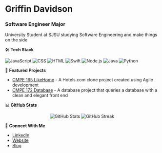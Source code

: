 # Griffin Davidson
### Software Engineer Major

University Student at SJSU studying Software Engineering and make things on the side

🛠️ **Tech Stack**

![JavaScript](https://img.shields.io/badge/JavaScript-F0DB4F?style=for-the-badge&logo=JavaScript&logoColor=black)
![CSS](https://img.shields.io/badge/CSS-663399?style=for-the-badge&logo=css3&logoColor=white)
![HTML](https://img.shields.io/badge/HTML-E34C26?style=for-the-badge&logo=HTML5&logoColor=white)
![Swift](https://img.shields.io/badge/Swift-DF5C43?style=for-the-badge&logo=Swift&logoColor=white)
![Node.js](https://img.shields.io/badge/Node.js-333333?style=for-the-badge&logo=Node.js&logoColor=white)
![Java](https://img.shields.io/badge/Java-ED8B00?style=for-the-badge&logo=java&logoColor=white)
![Python](https://img.shields.io/badge/Python-6CC24A?style=for-the-badge&logo=Python&logoColor=white)

🔭 **Featured Projects**
- [CMPE 165 LikeHome](https://github.com/GreenXDShadow/CMPE165HotelProject) - A Hotels.com clone project created using Agile development
- [CMPE 172 Database](https://github.com/griffindavidson/172project) - A database project that queries a database with a clean and elegant front end

📊 **GitHub Stats**
<p align="center">
  <img src="https://github-readme-stats.vercel.app/api?username=griffindavidson&show_icons=true&theme=dark" alt="GitHub Stats" />
  <img src="https://github-readme-streak-stats.herokuapp.com/?user=griffindavidson&theme=dark" alt="GitHub Streak" />
</p>

🤝 **Connect With Me**
- [LinkedIn](https://www.linkedin.com/in/griffin-davidson-341397228/)
- [Website](https://griffindavidson.com)
- [Blog](https://griffindavidson.com/blog)
